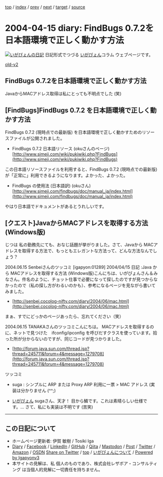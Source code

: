 [top](../index.html) 
 / [index](index.html) 
 / [prev](ig040414.html) 
 / [next](ig040416.html) 
 / [target](https://www.igapyon.jp/igapyon/diary/2004/ig040415.html) 
 / [source](https://github.com/igapyon/diary/blob/master/2004/ig040415.src.md) 

2004-04-15 diary: FindBugs 0.7.2を日本語環境で正しく動かす方法
=====================================================================================================
[![いがぴょんの日記](https://www.igapyon.jp/igapyon/diary/images/iga202308_64.jpg "いがぴょん")](https://www.igapyon.jp/igapyon/diary/memo/memoigapyon.html) 日記形式でつづる [いがぴょん](https://www.igapyon.jp/igapyon/diary/memo/memoigapyon.html)コラム ウェブページです。

[old-v2](ig040415-orig.html)

## FindBugs 0.7.2を日本語環境で正しく動かす方法

JavaからMACアドレス取得は私にとっても不明点でした (笑)


## [FindBugs]FindBugs 0.7.2 を日本語環境で正しく動かす方法

FindBugs 0.7.2 (現時点での最新版) を日本語環境で正しく動かすためのリソースファイルが公開されました。

* FindBugs 0.7.2 日本語リソース (okuさんのページ)
  [http://www.simeji.com/wiki/pukiwiki.php?FindBugs](http://www.simeji.com/wiki/pukiwiki.php?FindBugs)

この日本語リソースファイルを利用すると、FindBugs 0.7.2 (現時点での最新版)が「正常に」利用できるようになります。よかった、よかった。

* FindBugs の使用法 (日本語訳) (okuさん)
  [http://www.simeji.com/findbugs/doc/manual_ja/index.html](http://www.simeji.com/findbugs/doc/manual_ja/index.html)

やはり日本語でドキュメントがあるとうれしいです。

## [クエスト]JavaからMACアドレスを取得する方法 (Windows版)

じつは 私の勤務先にても、おなじ話題が挙がりました。さて、Javaから MACアドレスを取得する方法で、もっともエレガントな方法って、どんな方法なんでしょう？

2004.06.15 Senbeiさんのツッコミ
[igapyon:01289] 2004/04/15 日記 :Java から MACアドレスを取得する方法 (Windows版)こんにちは、いがぴょんさん＆みなさん。件名のように、チョット仕事で必要になって探したのですが見つからなかったので（私の探し方がわるいのかも）、参考になるページを見ながら書いてみました。

* [http://senbei.cocolog-nifty.com/diary/2004/06/mac.html](http://senbei.cocolog-nifty.com/diary/2004/06/mac.html)

まぁ、すでにどっかのページあったら、忘れてください（笑）

2004.06.15 TANAKAさんのツッコミこんにちは。
MACアドレスを取得するのに、ネットで見つけた　ifconfig/ipconfig を呼びだすクラスを使っています。拾った所が分からないのですが、同じコードが見つかりました。

* [http://forum.java.sun.com/thread.jsp?thread=245711&forum=4&message=1279708](http://forum.java.sun.com/thread.jsp?thread=245711&forum=4&message=1279708)

ツッコミ

* suga : シンプルに ARP または Proxy ARP 利用に一票 > MAC アドレス (実装は分かりません
  (^^;)
  
* [いがぴょん](https://www.igapyon.jp/igapyon/diary/memo/memoigapyon.html) sugaさん、天才！ 目から鱗です。これは素晴らしい仕様です。…
  さて、私にも実装は不明です (苦笑)


----------------------------------------------------------------------------------------------------

## この日記について

* ホームページ更新者: 伊賀 敏樹 / Tosiki Iga
* [Diary](https://www.igapyon.jp/igapyon/diary/) / [Facebook](https://www.facebook.com/igapyon) / [LinkedIn](https://www.linkedin.com/in/toshikiiga) / [GitHub](https://github.com/igapyon) / [Qiita](https://qiita.com/igapyon) / [Mastodon](https://social.vivaldi.net/@igapyon) / [Post](https://post.news/igapyon) / [Twitter](https://twitter.com/ToshikiIga) / [Amazon](https://www.amazon.co.jp/%E4%BC%8A%E8%B3%80-%E6%95%8F%E6%A8%B9/e/B004LTQWCQ) / [OSDN](https://ja.osdn.net/users/iga/)
[Share on Twitter](https://twitter.com/intent/tweet?hashtags=igapyon%2Cdiary%2C%E3%81%84%E3%81%8C%E3%81%B4%E3%82%87%E3%82%93&text=FindBugs+0.7.2%E3%82%92%E6%97%A5%E6%9C%AC%E8%AA%9E%E7%92%B0%E5%A2%83%E3%81%A7%E6%AD%A3%E3%81%97%E3%81%8F%E5%8B%95%E3%81%8B%E3%81%99%E6%96%B9%E6%B3%95&url=https%3A%2F%2Fwww.igapyon.jp%2Figapyon%2Fdiary%2F2004%2Fig040415.html) / [top](../index.html) / [いがぴょんについて](https://www.igapyon.jp/igapyon/diary/memo/memoigapyon.html) / [Powered by Igapyonv3](https://github.com/igapyon/igapyonv3)
* 本サイトの見解は、私 個人のものであり、株式会社レザボア・コンサルティング は当個人的見解に一切責任を持ちません。 
